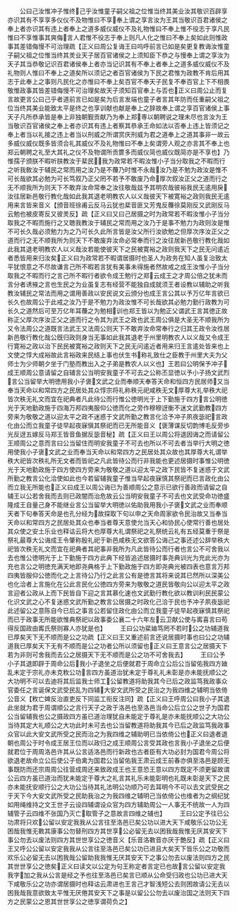 <!-- { "loadSidebar": true } -->
　　公曰己汝惟冲子惟终己乎汝惟童子嗣父祖之位惟当终其美业汝其敬识百辟享亦识其有不享享多仪仪不及物惟曰不享奉上谓之享言汝为王其当敬识百君诸侯之奉上者亦识其有违上者奉上之道多威仪威仪不及礼物惟曰不奉上惟不役志于享凡民惟曰不享惟事其爽侮言人君惟不役志于奉上则凡人化之惟曰不奉上矣如此则惟政事其差错侮慢不可治理疏【正义曰周公复诲王曰呜呼前言已如是矣更复教诲汝惟童子嗣父祖之位惟当终其羙业天子居百官诸侯之上须知臣下恭之与慢奉上谓之享汝为天子其当恭敬记识百君诸侯奉上者亦当记识其有不奉上者奉上之道多威仪威仪不及礼物则人惟曰不奉上之道矣所以须记之者百官诸侯为下民之君惟为政教不肯后用其志于此奉上之事则凡民化之亦惟曰不奉上矣百官不奉天子民复不奉百官上下不相畏敬惟政事其皆差错侮慢不可治理矣故天子须知百官奉上与否也正义曰周公止而复言故更言公曰己乎者道前言已如是矣为后言发端也童子者言其年防而任重嗣父祖之位当终其美业能致太平是终之也享训献也献是奉上之辞故奉上谓之享百官诸侯上事天子凡所恭承皆是奉上非独朝觐贡献乃为奉上郑専以朝聘说之理未尽也言汝为王当敬识百官诸侯之奉上者亦识其有违上者察其恭承王命如法以否奉上违上皆须记之奉上者当以礼接之违上者当以刑威之所谓赏庆刑威为君之道奉上之道其事非一故云多威仪威仪既多皆须合礼其威仪不及礼物惟曰不奉上矣谓旁人观之亦言其不奉上也郑云朝聘之礼至大其礼之仪不及物谓所贡篚多而威仪简也威仪既简亦是不享也】乃惟孺子颁朕不暇听朕教汝于棐民我为政常若不暇汝惟小子当分取我之不暇而行之听我敎汝于辅民之常而用之汝乃是不蘉乃时惟不永哉汝乃是不勉为政汝是惟不可长哉欲其必勉为可长笃叙乃正父罔不若予不敢废乃命厚次叙汝正父之道而行之无不顺我所为则天下不敢弃汝命常奉之汝往敬哉兹予其明农哉彼裕我民无逺用戾汝往居新邑敬行教化哉如此我其退老明教农人以义哉彼天下被寛裕之政则我民无逺用来言皆来音义【颁音班徐甫云反马云犹也棐音匪又芳鬼反蘉徐莫刚反又武刚反马云勉也被皮寄反又彼羙反】疏【正义曰又曰己居摄之时为政常若不暇汝惟小子当分取我之不暇而施行之又聴我教汝于辅民之常而用之汝乃于是事不勉力为政则汝是惟不可长久哉必须勉力为之乃可长久此所言皆是汝父所行汝欲勉之但厚次序汝正父之道而行之无不顺我所为则天下不敢废弃汝命必常奉而行之汝往居新邑敬行教化哉如此我其退老明教农人以义哉汝若能使彼天下之民被寛裕之政则我天下之民无问逺近者悉皆用来归汝矣正义曰为政常若不暇谓居摄时也圣人为政务在知人虽复治致太平犹恨意之不尽故谦言己所不暇若言犹有美事未得施者然故戒之成王汝惟小子当分取我之不暇而行之言己所不暇行者欲令成王勉行之郑云成王之才周公倍之犹未而言分者诱掖之言也生民之为业虽复志有经营不能独自成就须王者设教以辅助之听我教汝辅民之常法而用之谓用善政以安民说文云颁分也成王言公其以予万亿年言欲已长久也故周公于此戒之汝乃于是不勉力为政汝惟不可长哉欲其必勉力勤行政教为可长久之道然后可至万亿年耳蘉之为勉相训也郑王皆以为勉正父谓武王言其徳正故称正父厚次序汝正父之道而行之令其为武王之政也武王周公俱是大圣无不顺我所为又令法周公之道既言法武王又法周公则天下不敢弃汝命常奉行之归其王政令汝徃居新邑敬行教化哉公旣归政则身当无事如此我其退老于州里明教农人以义哉又令成王行寛裕之政以治下民民被寛裕之政则天下之民无问逺近者用来归王言逺处皆来也上文使之惇大成裕故此言裕政来民结上事也伏生书称礼致仕之臣教于州里大夫为父师士为少师朝夕坐于门塾而教出入之子弟是教农人以义也】王若曰公明保予冲子成王顺周公意请留之自辅言公当明安我童子不可去之公称丕显徳以予小子扬文武烈言公当留举大明徳用我小子褒文武之业而奉顺天奉答天命和恒四方民居师又当奉当天命以和常四方之民居处其众惇宗将礼称秩元祀咸秩无文厚尊大礼举秩大祀皆次秩无礼文而宜在祀典者凡此待公而行惟公徳明光于上下勤施于四方言公明徳光于天地勤政施于四海万邦四夷服仰公徳而化之旁作穆穆迓衡不迷文武勤教四方旁来为敬敬之道以迎太平之政不迷惑于文武所勤之教言化洽予冲子夙夜毖祀言政化由公而立我童子徒早起夜寐愼其祭祀而已无所能音义【褒薄谋反切韵博毛反旁歩光反迓五嫁反马郑王皆音鱼据反毖音秘】疏【正义曰王以周公将退因诲之而请留公王顺周公之意而言曰公当留住而明安我童子不可去也所以不可去者当举行大明之徳用使我小子褒文武之业而奉当天命以和常四方之民居处其众故也其厚尊大礼谓举秩大祀皆次秩礼所无文者而皆祀之凡此皆待公而行非我能也更述居摄时事惟公明徳光于天地勤政施于四方使四方旁来为敬敬之道以迎太平之政下民皆不复迷惑于文武所勤之教言公化洽使如此也今若留辅我童子惟当早起夜寐慎其祭祀而已言政化由公而立我无所能也正义曰成王以周公诲已为善顺周公之意示已欲行善政而请留之自辅王以公若舍我而去则已政闇而治危故云公当明安我童子不可去也文武受命功徳盛隆成王自量己身不能继业言公当留举大明徳以佑助我用我小子褒文武之业而奉顺天者下句奉答天命是也孔分经为故探取下句以申之天命周家欲令民治故又当奉当天命以和常四方之民居处其众也奉当者尊天意使允当天心和协民心使常行善也居处其众使之安土乐业也释诂云将大也厚尊大礼谓祭祀之礼祭统云礼有五经莫重于祭是祭礼最尊大公诲成王令肇称殷礼祀于新邑咸秩无文欲答公诲己之事还述公辞举秩大祀皆次秩无礼文而宜在祀典者其祀事非我所为凡此皆待公而行者也言公不可舍我以去也惟公徳明光于上下勤施于四方此典下经皆追述居摄时事尧典训光为充此光亦为充也言公之明徳充满天地即尧典格于上下勤政施于四方即尧典光被四表也意言万邦四夷皆服仰公徳而化之上言待公乃行之此言公有是徳言其将来说其已然所以深美公也化洽者上言施化在公此言民化公徳四方旁来为敬敬之道民皆敬向公以迎太平之政言迎者公政从上而下民皆自下迎之言其慕化速也文武勤行教化欲以教训利民民蒙公化识文武之心不复迷惑文武所勤之教言公居摄之时政化己洽于民也予冲子夙夜毖祀此述留公之意陈自今已后之事言公若留住政化由公而立我童子徒早起夜寐慎其祭祀而已于政事无所能欲惟典祭祀以政事委公襄二十六年左云卫献公使与寗喜言曰苟得反国政由寗氏祭则寡人亦犹是也】
　　王曰公功棐廸笃罔不若时公之功辅道我已厚矣天下无不顺而是公之功疏【正义曰王又重述前言还说居摄时事也曰公之功辅道我已厚矣天下无有不顺而是公之功者公所以须留也正义曰王意言公之居摄天下若为非则可舍我而去公之居摄天下无不顺而是公之功不可舍我去】
　　王曰公予小子其退即辟于周命公后我小子退坐之后便就君于周命立公后公当留佑我四方廸乱未定于宗礼亦未克敉公功言四方虽道治犹未定于尊礼礼未彰是亦未能抚顺公之大功明不可以去迪将其后监我士师工公留教道将助我其今已后之政监笃我政事众官委任之言诞保文武受民乱为四辅大安文武所受之民治之为我四维之辅明当依倚公音义【敉亡婢反治直吏反下同监工衔反注同】疏【正义曰王呼周公曰我小子其退此坐就为君于周谓顺公之言行天子之政于洛邑也至洛邑当命公后立公之世子为国君公当留辅我也公之摄政四方虽已道治理犹自未能定于尊礼是亦未能抚顺公之大功公当待其定大礼顺公之大功此时未可去也公当留教道将助我其今已后之政监笃我政事众官以此大安文武所受之民而治之为我四维之辅助明已当依倚公也正义曰退者退朝也周公于时令成王居王位而以政归之成王顺周公言受其政也言我小子退坐之后便就君位于周周洛邑许其从公言适洛邑而行新政也古者臣有大功必封为国君今周公将欲退老故命立公后使公子伯禽为国君公当留佑我王肃云成王前春亦俱至洛邑是顾无事既防而还宗周周公往营成周还来致政成王也王意恐王意以四方既定不须更留故谓公云四方虽已道治而犹未能定于尊大之礼言其礼乐未能彰明也礼既未彰是天下之民亦未能抚安顺行公之大功公当待其礼法明公功顺乃可去耳明今不可以去文武受民之于天下今大安文武所受之民助我治之为我四维之辅明己当依倚公也维者为之纲纪犹如用绳维持之文王世子云设四辅谓设众官为四方辅助周公一人事无不统故一人为四辅管子云四维不张国乃灭亡取管子之意故言四维之辅也】
　　王曰公定予往已公功肃将只欢公留以安定我我从公言往至洛邑已矣公功以进大天下咸敬乐公功公无困哉我惟无斁其康事公勿替刑四方其世享公必留无去以困我哉我惟无厌其安天下事公勿去以废法则四方其世世享公之徳音义【乐音洛斁音亦厌于艶反】疏【正义曰王又呼公公留以安定我我从公言往至洛邑已矣公功已进且大矣天下皆乐公之功敬而欢乐公必留无去以困我哉公留助我我惟无厌其安天下之事公勿去以废法则四方之民其世世享公之徳矣正义曰读文以公定为句王称定者言定已也故言公留以安定我我字加之我从公言是经之予也往至洛邑已矣言已顺从公命受归政也公功已进大天下咸敬乐公之功亦谓居摄时也释诂云肃进也王言己才智浅短公去则困故请公无去以困我哉我意欲致太平惟无厌倦其安天下之事是以留公公勿去以废治国之法则天下四方之民蒙公之恩其世世享公之徳享谓荷负之】
